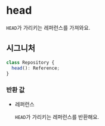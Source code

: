 # head

`HEAD`가 가리키는 레퍼런스를 가져와요.

## 시그니처

```ts
class Repository {
  head(): Reference;
}
```

### 반환 값

<ul class="param-ul">
  <li class="param-li param-li-root">
    <span class="param-type">레퍼런스</span>
    <br>
    <p class="param-description">
      <code>HEAD</code>가 가리키는 레퍼런스를 반환해요.
    </p>
  </li>
</ul>
